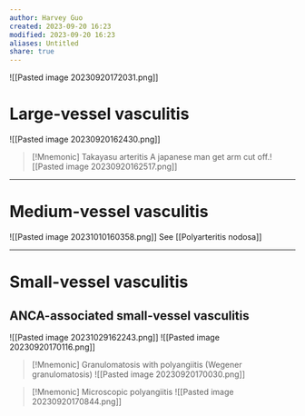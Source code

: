 ```yaml
---
author: Harvey Guo
created: 2023-09-20 16:23
modified: 2023-09-20 16:23
aliases: Untitled
share: true
---
```

![[Pasted image 20230920172031.png]]
# Large-vessel vasculitis
![[Pasted image 20230920162430.png]]
>[!Mnemonic] Takayasu arteritis
>A japanese man get arm cut off.![[Pasted image 20230920162517.png]]


---
# Medium-vessel vasculitis
![[Pasted image 20231010160358.png]]
See [[Polyarteritis nodosa]]

---
# Small-vessel vasculitis
## ANCA-associated small-vessel vasculitis
![[Pasted image 20231029162243.png]]
![[Pasted image 20230920170116.png]]
>[!Mnemonic] Granulomatosis with polyangiitis (Wegener granulomatosis)
>![[Pasted image 20230920170030.png]]

>[!Mnemonic] Microscopic polyangiitis
>![[Pasted image 20230920170844.png]]